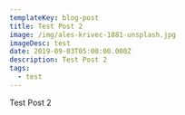 ```yaml
---
templateKey: blog-post
title: Test Post 2
image: /img/ales-krivec-1881-unsplash.jpg
imageDesc: test
date: 2019-09-03T05:00:00.000Z
description: Test Post 2
tags:
  - test
---
```

Test Post 2
